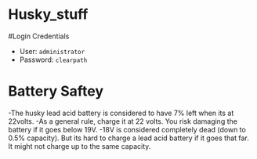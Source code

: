 # Husky_stuff

#Login Credentials

- User: ``` administrator ```
- Password: ``` clearpath ```
# Battery Saftey
-The husky lead acid battery is considered to have 7% left when its at 22volts.
-As a general rule, charge it at 22 volts. You risk damaging the battery if it goes below 19V.
-18V is considered completely dead (down to 0.5% capacity). But its hard to charge a lead acid battery if it goes that far. It might not charge up to the same capacity.

